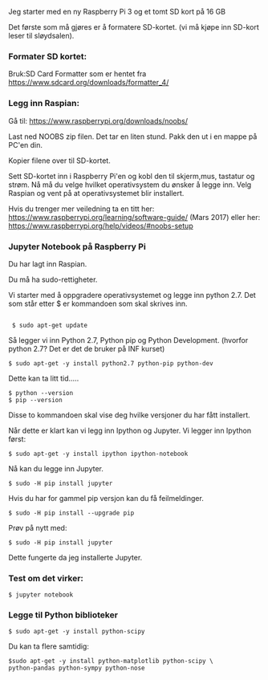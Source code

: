 Jeg starter med en ny Raspberry Pi 3 og et tomt SD kort på 16 GB </p>
Det første som må gjøres er å formatere SD-kortet.
(vi må kjøpe inn SD-kort leser til sløydsalen).

### Formater SD kortet:
Bruk:SD Card Formatter  som er hentet fra https://www.sdcard.org/downloads/formatter_4/  </p>
### Legg inn Raspian:
Gå til: https://www.raspberrypi.org/downloads/noobs/ </p>
Last ned NOOBS zip filen. Det tar en liten stund.  Pakk den ut i en mappe på PC'en din. </p>
Kopier filene over til SD-kortet. </p>
Sett SD-kortet inn i Raspberry Pi'en og kobl den til skjerm,mus, tastatur og strøm. Nå må du velge hvilket operativsystem du ønsker å legge inn. Velg Raspian og vent på at operativsystemet blir installert.

Hvis du trenger mer veiledning ta en titt her: https://www.raspberrypi.org/learning/software-guide/ (Mars 2017)
eller her: https://www.raspberrypi.org/help/videos/#noobs-setup


### Jupyter Notebook på Raspberry Pi
Du har lagt inn Raspian. </p>
Du må ha sudo-rettigheter. </p>
Vi starter med å oppgradere operativsystemet og legge inn python 2.7. Det som står etter $ er kommandoen som skal skrives inn. </p>

```

 $ sudo apt-get update 
 ```
 
 
Så legger vi inn Python 2.7, Python pip og Python Development. (hvorfor python 2.7? Det er det de bruker på INF kurset) </p>
```
$ sudo apt-get -y install python2.7 python-pip python-dev 
```
Dette kan ta litt tid..... </p>
```
$ python --version 
$ pip --version 
```

Disse to kommandoen skal vise deg hvilke versjoner du har fått installert. </p>
Når dette er klart kan vi legg inn Ipython og Jupyter.  Vi legger inn Ipython først: </p>
```
$ sudo apt-get -y install ipython ipython-notebook
```
Nå kan du legge inn Jupyter.

```
$ sudo -H pip install jupyter
```

Hvis du har for gammel pip versjon kan du få feilmeldinger.

```
$ sudo -H pip install --upgrade pip
```

Prøv på nytt med: 

```
$ sudo -H pip install jupyter
```

Dette fungerte da jeg installerte Jupyter.

### Test om det virker:
```
$ jupyter notebook
```

### Legge til Python biblioteker
```
$ sudo apt-get -y install python-scipy 
```

Du kan ta flere samtidig:
```
$sudo apt-get -y install python-matplotlib python-scipy \
python-pandas python-sympy python-nose

```




